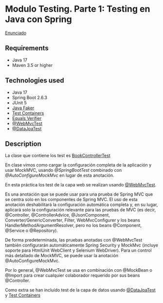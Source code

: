 # Modulo Testing. Parte 1: Testing en Java con Spring

[Enunciado](../Readme.md)

## Requirements

- Java 17
- Maven 3.5 or higher

## Technologies used

- Java 17
- Spring Boot 2.6.3
- JUnit 5
- [Java Faker](https://github.com/DiUS/java-faker)
- [Test Containers](https://www.testcontainers.org/)
- [Equals Verifier](https://jqno.nl/equalsverifier/)
- [@WebMvcTest](https://docs.spring.io/spring-boot/docs/current/api/org/springframework/boot/test/autoconfigure/web/servlet/WebMvcTest.html)
- [@DataJpaTest](https://docs.spring.io/spring-boot/docs/current/api/org/springframework/boot/test/autoconfigure/orm/jpa/DataJpaTest.html)


## Description

La clase que contiene los test es [BookControllerTest](./src/test/java/es/urjc/code/daw/library/unitary/BookControllerTest.java)

En clase vimos como cargar la configuración completa de la aplicación y usar MockMVC, usando *@SpringBootTest* combinado con *@AutoConfigureMockMvc* en lugar de esta anotación.

En esta práctica los test de la capa web se realizan usando [@WebMvcTest](https://docs.spring.io/spring-boot/docs/current/api/org/springframework/boot/test/autoconfigure/web/servlet/WebMvcTest.html).

Es una anotación que se puede usar para una prueba de Spring MVC que se centra solo en los componentes de Spring MVC.
El uso de esta anotación deshabilitará la configuración automática completa y, en su lugar, aplicará solo la configuración relevante para las pruebas de MVC (es decir, @Controller, @ControllerAdvice, @JsonComponent, Converter/GenericConverter, Filter, WebMvcConfigurer y los beans HandlerMethodArgumentResolver, pero no los beans @Component, @Service o @Repository).

De forma predeterminada, las pruebas anotadas con @WebMvcTest también configurarán automáticamente Spring Security y MockMvc (incluye soporte para HtmlUnit WebClient y Selenium WebDriver). Para un control más detallado de MockMVC, se puede usar la anotación @AutoConfigureMockMvc.

Por lo general, @WebMvcTest se usa en combinación con @MockBean o @Import para crear cualquier colaborador requerido por sus beans @Controller.

Como extra se han incluído test de la capa de datos usando [@DataJpaTest](https://docs.spring.io/spring-boot/docs/current/api/org/springframework/boot/test/autoconfigure/orm/jpa/DataJpaTest.html) y [Test Containers](https://www.testcontainers.org/)


